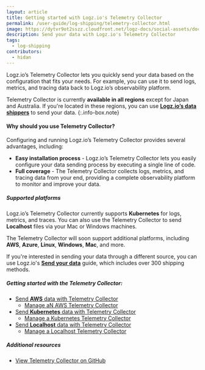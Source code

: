 ```yaml
---
layout: article
title: Getting started with Logz.io's Telemetry Collector
permalink: /user-guide/log-shipping/telemetry-collector.html
image: https://dytvr9ot2sszz.cloudfront.net/logz-docs/social-assets/docs-social.jpg
description: Send your data with Logz.io's Telemetry Collector
tags:
  - log-shipping
contributors:
  - hidan
---
```


Logz.io’s Telemetry Collector lets you quickly send your data based on the configuration that fits your needs. For example, you can use it to send logs, metrics, and tracing data back to Logz.io’s observability platform.

Telemetry Collector is currently **available in all regions** except for Japan and Australia. If you're located in these regions, you can use **[Logz.io’s data shippers](https://app.logz.io/#/dashboard/send-your-data/collection?tag=all&collection=all)** to send your data.
{:.info-box.note}

#### Why should you use Telemetry Collector?

Configuring and running Logz.io’s Telemetry Collector provides several advantages, including:

* **Easy installation process** - Logz.io’s Telemetry Collector lets you easily configure your data sending process by executing a single line of code.
* **Full coverage** - The Telemetry Collector collects logs, metrics, and tracing data from your end, providing a complete observability platform to monitor and improve your data.

##### Supported platforms

Logz.io’s Telemetry Collector currently supports **Kubernetes** for logs, metrics, and traces. You can also use the Telemetry Collector to send **Localhost** files via your Mac or Windows machines. 

The Telemetry Collector will soon support additional platforms, including **AWS**, **Azure**, **Linux**, **Windows**, **Mac**, and more.

If you're interested in sending your data through a different source, you can use Logz.io's **[Send your data](https://app.logz.io/#/dashboard/send-your-data/collection?tag=all&collection=all)** guide, which includes over 300 shipping methods.


##### Getting started with the Telemetry Collector:

* [Send **AWS** data with Telemetry Collector](/user-guide/log-shipping/telemetry-collector-aws.html)
  * [Manage aN AWS Telemetry Collector](/user-guide/log-shipping/telemetry-collector-aws.html#how-to-remove-a-telemetry-collector)
* [Send **Kubernetes** data with Telemetry Collector](/user-guide/log-shipping/telemetry-collector-k8s.html)
  * [Manage a Kubernetes Telemetry Collector](/user-guide/log-shipping/telemetry-collector-k8s.html#how-to-remove-a-telemetry-collector)
* [Send **Localhost** data with Telemetry Collector](/user-guide/log-shipping/telemetry-collector-localhost.html)
  * [Manage a Localhost Telemetry Collector](/user-guide/log-shipping/telemetry-collector-localhost.html#manage-and-remove-a-telemetry-collector)


##### Additional resources

* [View Telemetry Collector on GitHub](https://github.com/logzio/logzio-agent-manifest)